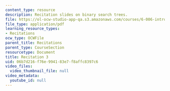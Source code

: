 ```yaml
---
content_type: resource
description: Recitation slides on binary search trees.
file: https://ol-ocw-studio-app-qa.s3.amazonaws.com/courses/6-006-introduction-to-algorithms-spring-2008/06b7d216f76e994183e7f8affc8397c6_recitation03.pdf
file_type: application/pdf
learning_resource_types:
- Recitations
ocw_type: OCWFile
parent_title: Recitations
parent_type: CourseSection
resourcetype: Document
title: Recitation 3
uid: 06b7d216-f76e-9941-83e7-f8affc8397c6
video_files:
  video_thumbnail_file: null
video_metadata:
  youtube_id: null
---
```

